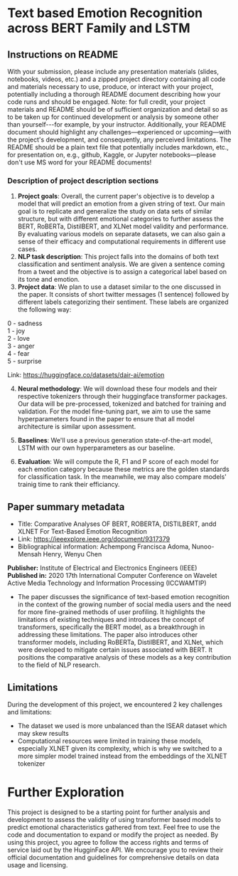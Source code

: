 # Text based Emotion Recognition across BERT Family and LSTM

## Instructions on README

With your submission, please include any presentation materials (slides, notebooks, videos, etc.) and a zipped project directory containing all code and materials necessary to use, produce, or interact with your project, potentially including a thorough README document describing how your code runs and should be engaged. Note: for full credit, your project materials and README should be of sufficient organization and detail so as to be taken up for continued development or analysis by someone other than yourself---for example, by your instructor. Additionally, your README document should highlight any challenges—experienced or upcoming—with the project's development, and consequently, any perceived limitations. The README should be a plain text file that potentially includes markdown, etc., for presentation on, e.g., github, Kaggle, or Jupyter notebooks—please don't use MS word for your README documents!


### Description of project description sections

1. __Project goals__: Overall, the current paper's objective is to develop a model that will predict an emotion from a given string of text. Our main goal is to replicate and generalize the study on data sets of similar structure, but with different emotional categories to further assess the BERT, RoBERTa, DistilBERT, and XLNet model validity and performance. By evaluating various models on separate datasets, we can also gain a sense of their efficacy and computational requirements in different use cases.
2. __NLP task description__: This project falls into the domains of both text classification and sentiment analysis. We are given a sentence coming from a tweet and the objective is to assign a categorical label based on its tone and emotion.
3. __Project data__: 
We plan to use a dataset similar to the one discussed in the paper. It consists of short twitter messages (1 sentence) followed by different labels categorizing their sentiment. These labels are organized the following way:

0 - sadness  
1 - joy  
2 - love  
3 - anger  
4 - fear  
5 - surprise  

Link: https://huggingface.co/datasets/dair-ai/emotion  

4. __Neural methodology__: We will download these four models and their respective tokenizers through their huggingface transformer packages. Our data will be pre-processed, tokenized and batched for training and validation. For the model fine-tuning part, we aim to use the same hyperparameters found in the paper to ensure that all model architecture is similar upon assessment. 

1. __Baselines__: We'll use a previous generation state-of-the-art model, LSTM with our own hyperparameters as our baseline.  
2. __Evaluation__: We will compute the R, F1 and P score of each model for each emotion category because these metrics are the golden standards for classification task. In the meanwhile, we may also compare models' trainig time to rank their efficiancy.  



## Paper summary metadata
- Title: Comparative Analyses OF BERT, ROBERTA, DISTILBERT, andd XLNET For Text-Based Emotion Recognition
- Link: https://ieeexplore.ieee.org/document/9317379
- Bibliographical information: Achempong Francisca Adoma, Nunoo-Mensah Henry, Wenyu Chen

**Publisher:** Institute of Electrical and Electronics Engineers (IEEE)   
**Published in:** 2020 17th International Computer Conference on Wavelet Active
Media Technology and Information Processing (ICCWAMTIP)


* The paper discusses the significance of text-based emotion recognition in the context of the growing number of social media users and the need for more fine-grained methods of user profiling. It highlights the limitations of existing techniques and introduces the concept of transformers, specifically the BERT model, as a breakthrough in addressing these limitations. The paper also introduces other transformer models, including RoBERTa, DistilBERT, and XLNet, which were developed to mitigate certain issues associated with BERT. It positions the comparative analysis of these models as a key contribution to the field of NLP research.

## Limitations

During the development of this project, we encountered 2 key challenges and limitations:

- The dataset we used is more unbalanced than the ISEAR dataset which may skew results
- Computational resources were limited in training these models, especially XLNET given its complexity, which is why we switched to a more simpler model trained instead from the embeddings of the XLNET tokenizer

# Further Exploration

This project is designed to be a starting point for further analysis and development to assess the validity of using transformer based models to predict emotional characteristics gathered from text. Feel free to use the code and documentation to expand or modify the project as needed. By using this project, you agree to follow the access rights and terms of service laid out by the HugginFace API. We encourage you to review their official documentation and guidelines for comprehensive details on data usage and licensing.

